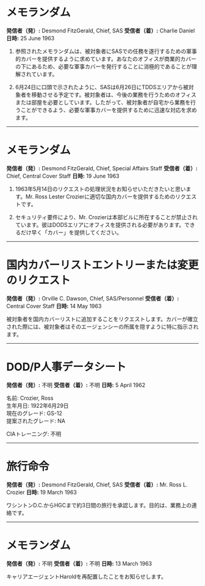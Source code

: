 # メモランダム

**発信者（発）:** Desmond FitzGerald, Chief, SAS
**受信者（着）:** Charlie Daniel
**日時:** 25 June 1963

1. 参照されたメモランダムは、被対象者にSASでの任務を遂行するための軍事的カバーを提供するように求めています。あなたのオフィスが商業的カバーの下にあるため、必要な軍事カバーを発行することに消極的であることが理解されています。

2. 6月24日に口頭で示されたように、SASは6月26日にTDDSエリアから被対象者を移動させる予定です。被対象者は、今後の業務を行うためのオフィスまたは部屋を必要としています。したがって、被対象者が自宅から業務を行うことができるよう、必要な軍事カバーを提供するために迅速な対応を求めます。

---

# メモランダム

**発信者（発）:** Desmond FitzGerald, Chief, Special Affairs Staff
**受信者（着）:** Chief, Central Cover Staff
**日時:** 19 June 1963

1. 1963年5月14日のリクエストの処理状況をお知らせいただきたいと思います。Mr. Ross Lester Crozierに適切な国内カバーを提供するためのリクエストです。

2. セキュリティ要件により、Mr. Crozierは本部ビルに所在することが禁止されています。彼はDODSエリアにオフィスを提供される必要があります。できるだけ早く「カバー」を提供してください。

---

# 国内カバーリストエントリーまたは変更のリクエスト

**発信者（発）:** Orville C. Dawson, Chief, SAS/Personnel
**受信者（着）:** Central Cover Staff
**日時:** 14 May 1963

被対象者を国内カバーリストに追加することをリクエストします。カバーが確立された際には、被対象者はそのエージェンシーの所属を隠すように特に指示されます。

---

# DOD/P人事データシート

**発信者（発）:** 不明
**受信者（着）:** 不明
**日時:** 5 April 1962

名前: Crozier, Ross  
生年月日: 1922年6月29日  
現在のグレード: GS-12  
提案されたグレード: NA  

CIAトレーニング: 不明  

---

# 旅行命令

**発信者（発）:** Desmond FitzGerald, Chief, SAS
**受信者（着）:** Mr. Ross L. Crozier
**日時:** 19 March 1963

ワシントンD.C.からHGCまで約3日間の旅行を承認します。目的は、業務上の連絡です。

---

# メモランダム

**発信者（発）:** 不明
**受信者（着）:** 不明
**日時:** 13 March 1963

キャリアエージェントHaroldを再配置したことをお知らせします。